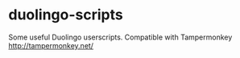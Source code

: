 duolingo-scripts
================

Some useful Duolingo userscripts.
Compatible with Tampermonkey http://tampermonkey.net/

